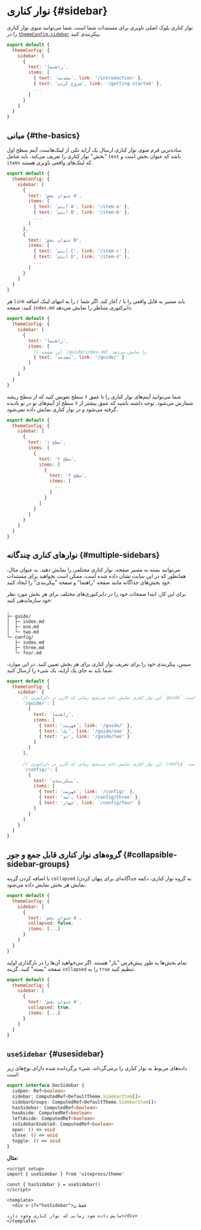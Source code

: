 # نوار کناری {#sidebar}

نوار کناری بلوک اصلی ناوبری برای مستندات شما است. شما می‌توانید منوی نوار کناری را در [`themeConfig.sidebar`](./default-theme-config#sidebar) پیکربندی کنید.

```js
export default {
  themeConfig: {
    sidebar: [
      {
        text: 'راهنما',
        items: [
          { text: 'مقدمه', link: '/introduction' },
          { text: 'شروع کردن', link: '/getting-started' },
          ...
        ]
      }
    ]
  }
}
```

## مبانی {#the-basics}

ساده‌ترین فرم منوی نوار کناری ارسال یک آرایه تکی از لینک‌هاست. آیتم سطح اول "بخش" نوار کناری را تعریف می‌کند. باید شامل `text` باشد که عنوان بخش است و `items` که لینک‌های واقعی ناوبری هستند.

```js
export default {
  themeConfig: {
    sidebar: [
      {
        text: 'عنوان بخش A',
        items: [
          { text: 'آیتم A', link: '/item-a' },
          { text: 'آیتم B', link: '/item-b' },
          ...
        ]
      },
      {
        text: 'عنوان بخش B',
        items: [
          { text: 'آیتم C', link: '/item-c' },
          { text: 'آیتم D', link: '/item-d' },
          ...
        ]
      }
    ]
  }
}
```

هر `link` باید مسیر به فایل واقعی را با `/` آغاز کند. اگر شما `/` را به انتهای لینک اضافه کنید، صفحه `index.md` دایرکتوری متناظر را نمایش می‌دهد.

```js
export default {
  themeConfig: {
    sidebar: [
      {
        text: 'راهنما',
        items: [
          // این صفحه `/guide/index.md` را نمایش می‌دهد.
          { text: 'مقدمه', link: '/guide/' }
        ]
      }
    ]
  }
}
```

شما می‌توانید آیتم‌های نوار کناری را تا عمق ۶ سطح تعویض کنید که از سطح ریشه شمارش می‌شود. توجه داشته باشید که عمق بیشتر از ۶ سطح از آیتم‌های تو در تو نادیده گرفته می‌شود و در نوار کناری نمایش داده نمی‌شود.

```js
export default {
  themeConfig: {
    sidebar: [
      {
        text: 'سطح ۱',
        items: [
          {
            text: 'سطح ۲',
            items: [
              {
                text: 'سطح ۳',
                items: [
                  ...
                ]
              }
            ]
          }
        ]
      }
    ]
  }
}
```

## نوارهای کناری چندگانه {#multiple-sidebars}

می‌توانید بسته به مسیر صفحه، نوار کناری مختلفی را نمایش دهید. به عنوان مثال، همانطور که در این سایت نشان داده شده است، ممکن است بخواهید برای مستندات خود بخش‌های جداگانه مانند صفحه "راهنما" و صفحه "پیکربندی" را ایجاد کنید.

برای این کار، ابتدا صفحات خود را در دایرکتوری‌های مختلف برای هر بخش مورد نظر خود سازماندهی کنید:

```
.
├─ guide/
│  ├─ index.md
│  ├─ one.md
│  └─ two.md
└─ config/
   ├─ index.md
   ├─ three.md
   └─ four.md
```

سپس، پیکربندی خود را برای تعریف نوار کناری برای هر بخش تعیین کنید. در این موارد، شما باید به جای یک آرایه، یک شیء را ارسال کنید.

```js
export default {
  themeConfig: {
    sidebar: {
      // این نوار کناری نمایش داده می‌شود زمانی که کاربر در دایرکتوری `guide` است.
      '/guide/': [
        {
          text: 'راهنما',
          items: [
            { text: 'فهرست', link: '/guide/' },
            { text: 'یک', link: '/guide/one' },
            { text: 'دو', link: '/guide/two' }
          ]
        }
      ],

      // این نوار کناری نمایش داده می‌شود زمانی که کاربر در دایرکتوری `config` است.
      '/config/': [
        {
          text: 'پیکربندی',
          items: [
            { text: 'فهرست', link: '/config/' },
            { text: 'سه', link: '/config/three' },
            { text: 'چهار', link: '/config/four' }
          ]
        }
      ]
    }
  }
}
```

## گروه‌های نوار کناری قابل جمع و جور {#collapsible-sidebar-groups}

با اضافه کردن گزینه `collapsed` به گروه نوار کناری، دکمه جداگانه‌ای برای پنهان کردن/نمایش هر بخش نمایش داده می‌شود.

```js
export default {
  themeConfig: {
    sidebar: [
      {
        text: 'عنوان بخش A',
        collapsed: false,
        items: [...]
      }
    ]
  }
}
```

تمام بخش‌ها به طور پیش‌فرض "باز" هستند. اگر می‌خواهید آن‌ها را در بارگذاری اولیه صفحه "بسته" کنید، گزینه `collapsed` را به `true` تنظیم کنید.

```js
export default {
  themeConfig: {
    sidebar: [
      {
        text: 'عنوان بخش A',
        collapsed: true,
        items: [...]
      }
    ]
  }
}
```

## `useSidebar` <Badge type="info" text="composable" /> {#usesidebar}

داده‌های مربوط به نوار کناری را برمی‌گرداند. شیء برگردانده شده دارای نوع‌های زیر است:

```ts
export interface DocSidebar {
  isOpen: Ref<boolean>
  sidebar: ComputedRef<DefaultTheme.SidebarItem[]>
  sidebarGroups: ComputedRef<DefaultTheme.SidebarItem[]>
  hasSidebar: ComputedRef<boolean>
  hasAside: ComputedRef<boolean>
  leftAside: ComputedRef<boolean>
  isSidebarEnabled: ComputedRef<boolean>
  open: () => void
  close: () => void
  toggle: () => void
}
```

**مثال:**

```vue
<script setup>
import { useSidebar } from 'vitepress/theme'

const { hasSidebar } = useSidebar()
</script>

<template>
  <div v-if="hasSidebar">فقط ن

مایش داده شود زمانی که نوار کناری وجود دارد</div>
</template>
```